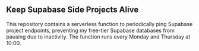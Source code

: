 ## Keep Supabase Side Projects Alive
This repository contains a serverless function to periodically ping Supabase project endpoints, preventing my free-tier Supabase databases from pausing due to inactivity. The function runs every Monday and Thursday at 10:00.
